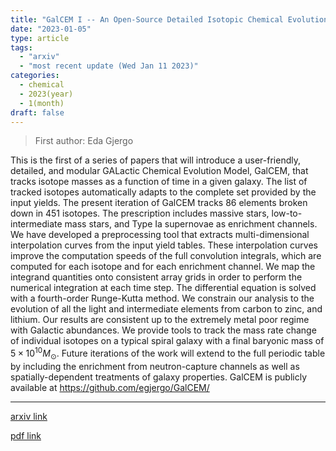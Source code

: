 ```yaml
---
title: "GalCEM I -- An Open-Source Detailed Isotopic Chemical Evolution Code"
date: "2023-01-05"
type: article
tags:
  - "arxiv"
  - "most recent update (Wed Jan 11 2023)"
categories:
  - chemical
  - 2023(year)
  - 1(month)
draft: false
---
```


> First author: Eda Gjergo

 This is the first of a series of papers that will introduce a user-friendly,
detailed, and modular GALactic Chemical Evolution Model, GalCEM, that tracks
isotope masses as a function of time in a given galaxy. The list of tracked
isotopes automatically adapts to the complete set provided by the input yields.
The present iteration of GalCEM tracks 86 elements broken down in 451 isotopes.
The prescription includes massive stars, low-to-intermediate mass stars, and
Type Ia supernovae as enrichment channels. We have developed a preprocessing
tool that extracts multi-dimensional interpolation curves from the input yield
tables. These interpolation curves improve the computation speeds of the full
convolution integrals, which are computed for each isotope and for each
enrichment channel. We map the integrand quantities onto consistent array grids
in order to perform the numerical integration at each time step. The
differential equation is solved with a fourth-order Runge-Kutta method.
  We constrain our analysis to the evolution of all the light and intermediate
elements from carbon to zinc, and lithium. Our results are consistent up to the
extremely metal poor regime with Galactic abundances. We provide tools to track
the mass rate change of individual isotopes on a typical spiral galaxy with a
final baryonic mass of $5\times 10^{10} M_{\odot}$. Future iterations of the
work will extend to the full periodic table by including the enrichment from
neutron-capture channels as well as spatially-dependent treatments of galaxy
properties. GalCEM is publicly available at https://github.com/egjergo/GalCEM/

---
[arxiv link](http://arxiv.org/abs/2301.02257v1)

[pdf link](http://arxiv.org/pdf/2301.02257v1)